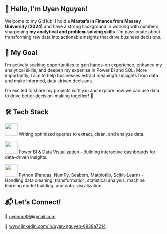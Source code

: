 
## 👋 Hello, I'm Uyen Nguyen!

Welcome to my GitHub! I hold a **Master’s in Finance from Massey University (2024)** and have a strong background in working with numbers, sharpening **my analytical and problem-solving skills**. I’m passionate about transforming raw data into actionable insights that drive business decisions.

## 🎯 My Goal
I’m actively seeking opportunities to gain hands-on experience, enhance my analytical skills, and deepen my expertise in Power BI and SQL. More importantly, I aim to help businesses extract meaningful insights from data and make informed, data-driven decisions.

I’m excited to share my projects with you and explore how we can use data to drive better decision-making together! 🚀

## 🛠️ Tech Stack

<img src= "https://github.com/user-attachments/assets/5c8deee5-b588-40b0-a37e-9282dae33441"  width="40"/>  Writing optimized queries to extract, clean, and analyze data.

<img src= "https://github.com/user-attachments/assets/0577d99b-ceff-41dc-a824-e79395e0dbb0" width="40"/> Power BI & Data Visualization – Building interactive dashboards for data-driven insights.

<img src= "https://github.com/user-attachments/assets/a9bae7e4-e8f3-474c-b04f-5807b2226253" width="40"/>  Python (Pandas, NumPy, Seaborn, Matplotlib, Scikit-Learn) - Handling data cleaning, transformation, statistical analysis, machine learning model building, and data. visualization.


## 📬 Let’s Connect!
📧 uyennp89@gmail.com

📍 www.linkedin.com/in/uyen-nguyen-0938a7214

